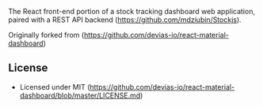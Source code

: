 The React front-end portion of a stock tracking dashboard web application, paired with a REST API backend (https://github.com/mdziubin/Stockjs).

Originally forked from (https://github.com/devias-io/react-material-dashboard)
## License

- Licensed under MIT (https://github.com/devias-io/react-material-dashboard/blob/master/LICENSE.md)
